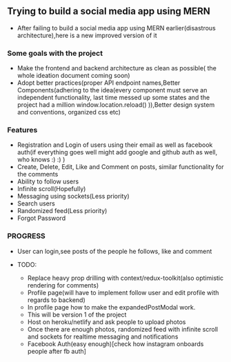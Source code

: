 ## Trying to build a social media app using MERN

- After failing to build a social media app using MERN earlier(disastrous architecture),here is a new improved version of it

### Some goals with the project

- Make the frontend and backend architecture as clean as possible( the whole ideation document coming soon)
- Adopt better practices(proper API endpoint names,Better Components(adhering to the idea(every component must serve an independent functionality, last time messed up some states and the project had a million window.location.reload() )),Better design system and conventions, organized css etc)

### Features

- Registration and Login of users using their email as well as facebook auth(if everything goes well might add google and github auth as well, who knows :) :) )
- Create, Delete, Edit, Like and Comment on posts, similar functionality for the comments
- Ability to follow users
- Infinite scroll(Hopefully)
- Messaging using sockets(Less priority)
- Search users
- Randomized feed(Less priority)
- Forgot Password

### PROGRESS

- User can login,see posts of the people he follows, like and comment

- TODO:
  - Replace heavy prop drilling with context/redux-toolkit(also optimistic rendering for comments)
  - Profile page(will have to implement follow user and edit profile with regards to backend)
  - In profile page how to make the expandedPostModal work.
  - This will be version 1 of the project
  - Host on heroku/netlify and ask people to upload photos
  - Once there are enough photos, randomized feed with infinite scroll and sockets for realtime messaging and notifications
  - Facebook Auth(easy enough)[check how instagram onboards people after fb auth]
